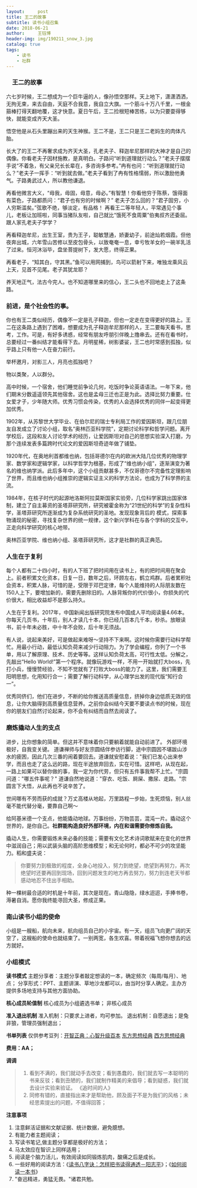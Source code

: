 ```yaml
--- 
layout:     post 
title: 王二的故事
subtitle: 读书小组召集
date: 2018-06-21
author:     王钰博 
header-img: img/190211_snow_3.jpg
catalog: true
tags:
    - 读书
    - 社群
--- 
```

### 　王二的故事
六七岁时候，王二想成为一个巨牛逼的人，像孙悟空那样。天上地下，潇潇洒洒，无拘无束，来去自由，天庭不合我意，我自立大旗。一个筋斗十万八千里，一根金箍棒打得天翻地覆，这才快意。夏日午后，王二捡根短棒苦练，以为只要耍得够快，就能变成齐天大圣。

悟空他是从石头里蹦出来的天生神猴。王二不是，王二只是王二老妈生的肉体凡胎。

长大了的王二不再奢求成为齐天大圣，孔老夫子、释迦牟尼那样的大神才是自己的偶像。你看老夫子因材施教，是真明白。子路问“听到道理就行动么？”老夫子摆摆手说“不着急，有父亲兄长长辈在，多咨询多参考。”冉有也问：“听到道理就行动么？”老夫子一挥手：“听到就去做。”老夫子看到了冉有性格懦弱，所以激励他勇气。子路勇武过人，所以教他谦退。

再看他微言大义，“毋我，毋固，毋意，毋必。”有智慧！你看他穷于陈蔡，饿得面有菜色，子路都质问：“君子也有穷的时候啊？” 老夫子怎么回的？“君子固穷，小人穷斯滥矣。”弦歌不绝，够淡定，有品格！
再看王二等年轻人，平常遇见个事儿，老板让加班啦，同事当猪队友啦，自己就比“饿死不食周粟”伯夷叔齐还委屈。跟人家孔老夫子学学？

再看释迦牟尼，出生王室，贵为王子，聪敏慧通，娇妻幼子，前途灿若烟霞。但他夜奔出城，六年雪山苦修以至皮包骨头，以致奄奄一息，幸亏牧羊女的一碗羊乳活了过来。恒河沐浴毕，盘坐菩提树下，发大愿，终得正果。

再看老子，“知其白，守其黑。”鱼可以用网捕到，鸟可以箭射下来，唯独龙乘风云上天，见首不见尾。老子其犹龙耶？

养天地正气，法古今完人。也不知道哪里来的信心，王二头也不回地走上了这条路。


### 前进，是个社会性的事。

你也有王二类似经历，偶像不一定是孔子释迦，但也一定走在变得更好的路上。王二在这条路上遇到了困难，想要成为孔子释迦牟尼那样的人，王二要每天看书，思考，工作。可是，有好多诱惑，经常有朋友呼朋引伴晚上撸串去。还有在看书时，总要经过一番纠结才能看得下去。月明星稀，树影婆娑，王二也时常感到孤独，似乎路上只有他一人在奋力前行。

举杯邀月，对影三人，月亮也孤独吧？

物以类聚，人以群分。

高中时候，一个宿舍，他们睡觉前争论几何，吃饭时争论英语语法。一年下来，他们期末分数遥遥领先其他宿舍。这也是孟母三迁也正是为此。选择比努力重要。仕女爱才子，少年随大师。优秀习惯会传染，优秀的人会选择优秀的同伴一起变得更加优秀。

1902年，从苏黎世大学毕业、在伯尔尼的瑞士专利局工作的爱因斯坦，跟几位朋友自发成立了讨论小组，取名“奥林匹亚科学院”，定期讨论科学和哲学问题。离开学校后，这段和友人讨论学术的经历，让爱因斯坦对自己的思想实验深入打磨，为那个连续发表多篇跨时代论文的爱因斯坦奇迹年做了铺垫。

1920年代，在奥地利首都维也纳，包括哥德尔在内的欧洲大陆几位优秀的物理学家、数学家和逻辑学家，以科学哲学为根基，形成了“维也纳小组”，逐渐演变为著名的维也纳学派。此后多年中，这个小组贡献甚多，不仅哥德尔不完备性定理影响了世界，而且维也纳小组推崇的逻辑实证主义的科学方法论，也成为了科学界的主流。

1984年，在核子时代的起源地洛斯阿拉莫斯国家实验旁，几位科学家跳出国家体制，建立了自主募资的圣塔菲研究所，研究被霍金称为“21世纪的科学”的复杂性科学，圣塔菲研究所逐渐成为复杂系统研究的圣地。发现现象背后的 模式，探索事物涌现的秘密，寻找复杂世界的统一规律，这个新兴学科在与各个学科的交互中，正走向科学研究的核心地带。

奥林匹亚学院、维也纳小组、圣塔菲研究所，这才是社群的真正典范。

### 人生在于复利
每个人都有二十四小时，有的人下班了把时间用在读书上，有的把时间用在聚会上。前者积累文化资本，日复一日，数年之后，环顾左右，鹤立鸡群。后者累积社会资本，积累人脉，可惜的是，受限于邓巴定律，每个人能维持的人际朋友数在150人上下，要增加新的，需要先删除旧的。人脉背叛你的代价很小，你损失的代价很大，相比收益却不是那么持久。

人生在于复利。2017年，中国新闻出版研究院发布中国成人平均阅读量4.66本。你每天几页书，十年后，别人才读几十本，你已经几百本几千本，秒杀。放眼读书，前十年未必胜，中十年不会败，后十年无须战。

有人说，说起来美好，可是做起来难呀～坚持不下来啊。这时候你需要行动科学帮忙。用最小行动，最低认知负荷来减少行动阻力。为了学会编程，你列了一个书单，用以了解原理、技术、历史等等。这样认知负荷太高，可行性太低。分解之，先敲出“Hello World!”第一个程序。就像玩游戏一样，不用一开始就打大boss，先打小兵，慢慢赞经验，不知不觉就有了打败大boss的能力了。这里，我们需要王阳明思想，化用知行合一；需要了解行动科学，从心理学出发的现代版“知行合一”。

优秀同侪们，他们在进步，不断的给你推送高质量信息，挤掉你身边低质无效的信息，让你大脑得到高质量信息营养。之前你会纠结今天要不要读点书的时候，现在你的朋友们自然讨论起来，你不会有纠结而自然去阅读了。



### 磨炼撬动人生的支点
进步，比你想象的简单。但这并不意味着你只要躺着就能自动前进了。
外部环境极好，自我变关键。
道谦禅师与好友宗圆结伴参访行脚，途中宗圆因不堪跋山涉水的疲困，因此几次三番的闹着要回去。道谦就安慰着说："我们已发心出来参学，而且也走了这么远的路，现在半途放弃回去，实在可惜。这样吧，从现在起，一路上如果可以替你做的事，我一定为你代劳，但只有五件事我帮不上忙。"宗圆问道："哪五件事呢？" 道谦自然地说道："穿衣、吃饭、屙屎、撒尿、走路。"宗圆言下大悟，从此再也不说辛苦了。

世间哪有不劳而获的成就？万丈高楼从地起，万里路程一步始，生死烦恼，别人丝毫不能代替分毫，要靠自己啊～

给阿基米德一个支点，他能撬动地球。万事纷纷，万物芸芸，混沌一片。撬动这个世界的，是你自己。**社群能构造良好外部环境，内在和谐需要你修炼自我。**


撬动人生，你需要锻炼未来必备的技能；需要有文化艺术诗词歌赋来在变化的世界中滋润自己；用以武装头脑的高阶思维模型；和无论何时，都必不可少的攻坚能力。稻和盛夫说：
> 你要努力到极致的程度，全身心地投入，努力到绝望，绝望到再努力，再次绝望时还要再回到现场，回到问题发生的地方再去努力，努力到连老天爷都感动地忍不住出手相助。 

种一棵树最合适的时机是十年前，其次是现在。青山隐隐，绿水迢迢，手捧书卷，溽暑自消。愿你我终能寻回大圣，修成正果。

### 南山读书小组的使命
小组是一艘船，航向未来，航向组员自己的小宇宙。有一天，组员飞向更广阔的天空了，这艘船的使命也就结束了。一别两宽，各生欢喜。带着祝福飞想你想去的远方就好。

### 小组模式
**读书模式**
主题分享者：主题分享者敲定想读的一本，确定频次（每周/每月）、地点；
分享形式：PPT、主题讲演、草地沙龙都可以，由当时分享人确定。主办方提供多场地支持与其他方面协助。

**核心成员轮值制**
核心成员为小组遴选书单；
非核心成员


**准入退出机制**
准入机制：只要求上进者，均可参加。
退出机制：自愿退出；是兔非狼，管理员强制退出；

**书单列表**
仅供参考豆列：[开智正典：心智升级百本](https://www.douban.com/doulist/41691053/)
[东方思想经典](https://www.douban.com/doulist/44714291/)
[西方思想经典](https://www.douban.com/doulist/46419382/)




**费用：AA；**

**调调**
> 1. 看到不满的，我们就动手去改变；看到愚蠢的，我们就去写一本聪明的书来反驳；看到丑陋的，我们就制作精美的来倡导；看到疑惑，我们就去设计实验来验证。 《追时间的人》
> 2. 同修有错的，直接指出来才是帮助他，顾及面子不是为我们的风格；未经思索提出的问题，不值得回答；

**注意事项**
1. 注意鲜活证据和文献证据、统计数据，避免臆想。
2. 有能力者主题阅读；
3. 写读书笔记,做主题分享都是极好的方法；
4. 马太效应在智识上同样适用；
5. 阅读是个脑力活儿，有效阅读如同锻炼肌肉，酸痛之后是成长。
6. 一些好用的阅读方法：《[读书八字诀：怎样把书读得通透－阳志平](https://www.yangzhiping.com/psy/reading.html)》；《[如何阅读一本书](https://book.douban.com/subject/1013208/)》
7. "奋迅精进，勇猛无畏。"诸君共勉。

